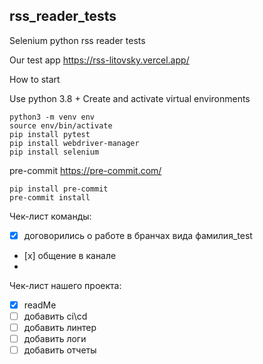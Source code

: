 ## rss_reader_tests
Selenium python rss reader tests

Our test app https://rss-litovsky.vercel.app/

How to start

Use python 3.8 + Create and activate virtual environments

```angular2html
python3 -m venv env
source env/bin/activate
pip install pytest
pip install webdriver-manager
pip install selenium
```
pre-commit https://pre-commit.com/
```angular2html
pip install pre-commit
pre-commit install
```
Чек-лист команды:
+ [x] договорились о работе в бранчах вида фамилия_test
+ [х] общение в канале
+



Чек-лист нашего проекта:
+ [x] readMe
+ [ ] добавить ci\cd
+ [ ] добавить линтер
+ [ ] добавить логи
+ [ ] добавить отчеты
